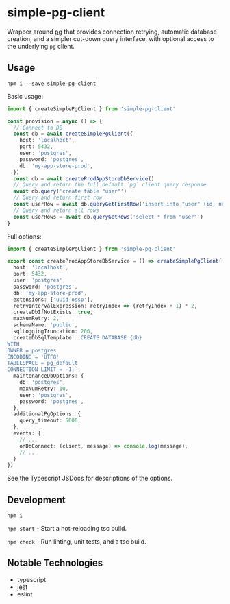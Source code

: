 # simple-pg-client

Wrapper around [pg](https://www.npmjs.com/package/pg) that provides connection retrying, automatic database creation, and a simpler cut-down query interface, with optional access to the underlying `pg` client.

## Usage

`npm i --save simple-pg-client`

Basic usage:

```typescript
import { createSimplePgClient } from 'simple-pg-client'

const provision = async () => {
  // Connect to DB
  const db = await createSimplePgClient({
    host: 'localhost',
    port: 5432,
    user: 'postgres',
    password: 'postgres',
    db: 'my-app-store-prod',
  })
  const db = await createProdAppStoreDbService()
  // Query and return the full default `pg` client query response
  await db.query('create table "user"')
  // Query and return first row
  const userRow = await db.queryGetFirstRow('insert into "user" (id, name) values (1, "user1")')
  // Query and return all rows
  const userRows = await db.queryGetRows('select * from "user"')
}
```

Full options:

```typescript
import { createSimplePgClient } from 'simple-pg-client'

export const createProdAppStoreDbService = () => createSimplePgClient({
  host: 'localhost',
  port: 5432,
  user: 'postgres',
  password: 'postgres',
  db: 'my-app-store-prod',
  extensions: ['uuid-ossp'],
  retryIntervalExpression: retryIndex => (retryIndex + 1) * 2,
  createDbIfNotExists: true,
  maxNumRetry: 2,
  schemaName: 'public',
  sqlLoggingTruncation: 200,
  createDbSqlTemplate: `CREATE DATABASE {db}
WITH
OWNER = postgres
ENCODING = 'UTF8'
TABLESPACE = pg_default
CONNECTION LIMIT = -1;`,
  maintenanceDbOptions: {
    db: 'postgres',
    maxNumRetry: 10,
    user: 'postgres',
    password: 'postgres',
  },
  additionalPgOptions: {
    query_timeout: 5000,
  },
  events: {
    // ...
    onDbConnect: (client, message) => console.log(message),
    // ...
  }
})
```

See the Typescript JSDocs for descriptions of the options.

## Development

`npm i`

`npm start` - Start a hot-reloading tsc build.

`npm check` - Run linting, unit tests, and a tsc build.

## Notable Technologies

* typescript
* jest
* eslint
